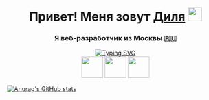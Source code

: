 <h1 align="center">Привет! Меня зовут <a href="https://https://t.me/eexxiist.ru/" target="_blank">Диля</a> 
<img src="https://github.com/blackcater/blackcater/raw/main/images/Hi.gif" height="32"/></h1>
<h3 align="center">Я веб-разработчик из Москвы 🇷🇺</h3>

<div align="center">
  <a href="https://git.io/typing-svg"><img src="https://readme-typing-svg.herokuapp.com?font=Fira+Code&duration=4000&color=F72CB2&background=FEFF8F00&center=true&vCenter=true&multiline=true&width=800&height=100&lines=%D0%AF+%D0%BF%D0%B8%D1%88%D1%83+%D1%81%D0%B0%D0%B9%D1%82%D1%8B+%D0%BD%D0%B0+HTML%2C+CSS3%2C+JS;%D0%B8+%D1%83%D1%87%D1%83%D1%81%D1%8C+%D0%BF%D0%B8%D1%81%D0%B0%D1%82%D1%8C+%D0%BD%D0%B0+React%2C+TypeScript;%D0%9F%D0%BB%D0%B0%D0%BD%D0%B8%D1%80%D1%83%D1%8E+%D1%81%D1%82%D0%B0%D1%82%D1%8C+%D1%84%D1%83%D0%BB%D0%BB%D1%81%D1%82%D0%B5%D0%BA-%D1%80%D0%B0%D0%B7%D1%80%D0%B0%D0%B1%D0%BE%D1%82%D1%87%D0%B8%D0%BA%D0%BE%D0%BC" alt="Typing SVG" /></a>
</div>

<div align="center">
  <img height="50" src="https://github.com/eexxiist/eexxiist/assets/93676349/b89c09b4-7da0-4aa0-bf0d-29bc0297738e">
  <img height="50" src="https://github.com/eexxiist/eexxiist/assets/93676349/fdcb535e-425b-42d9-8935-56a6bcb9f0f7">
  <img background-color="#F7DF1E" height="50" src="https://github.com/eexxiist/eexxiist/assets/93676349/50c09819-d3b4-4258-a8d6-1a294504934e">
</div>


[![Anurag's GitHub stats](https://github-readme-stats.vercel.app/api?eexxiist=anuraghazra)](https://github.com/eexxiist/github-readme-stats)


